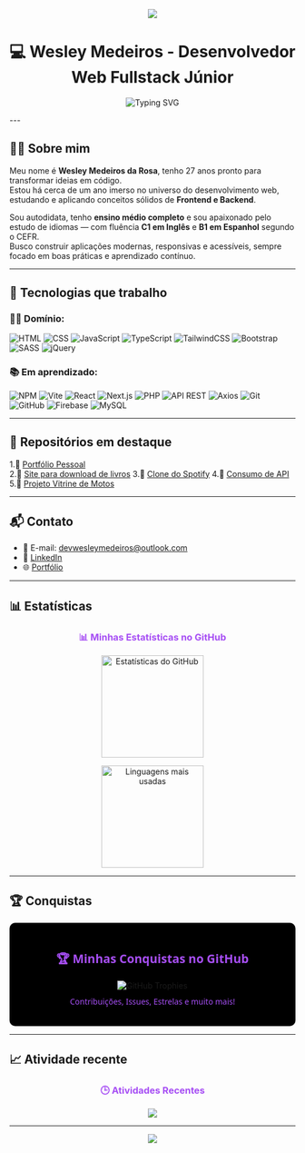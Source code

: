 <p align="center">
  <img src="https://capsule-render.vercel.app/api?type=waving&color=8010e8&height=200&section=header&text=DevWesleyMedeiros%20👨‍💻&fontColor=ffffff&fontSize=40&fontAlignY=35&desc=Desenvolvedor%20Web%20Fullstack%20Júnior&descSize=20&descAlignY=60&animation=fadeIn" />
</p>


<h1 align="center">💻 Wesley Medeiros - Desenvolvedor Web Fullstack Júnior</h1>

<p align="center">
  <img src="https://readme-typing-svg.demolab.com?font=Fira+Code&duration=3000&pause=1000&color=7D25CF&center=true&width=435&lines=Front-End+e+Back-End+Developer;Apaixonado+por+tecnologias;Entusiasta+de+idiomas" alt="Typing SVG" />
</p>
---

## 👨‍🚀 Sobre mim

Meu nome é **Wesley Medeiros da Rosa**, tenho 27 anos pronto para transformar ideias em código.  
Estou há cerca de um ano imerso no universo do desenvolvimento web, estudando e aplicando conceitos sólidos de **Frontend e Backend**.

Sou autodidata, tenho **ensino médio completo** e sou apaixonado pelo estudo de idiomas — com fluência **C1 em Inglês** e **B1 em Espanhol** segundo o CEFR.  
Busco construir aplicações modernas, responsivas e acessíveis, sempre focado em boas práticas e aprendizado contínuo.

---

## 🚀 Tecnologias que trabalho

### 👨‍💻 Domínio:
![HTML](https://img.shields.io/badge/HTML-E34F26?style=flat-square&logo=html5&logoColor=white)
![CSS](https://img.shields.io/badge/CSS-1572B6?style=flat-square&logo=css3&logoColor=white)
![JavaScript](https://img.shields.io/badge/JavaScript-F7DF1E?style=flat-square&logo=javascript&logoColor=black)
![TypeScript](https://img.shields.io/badge/TypeScript-3178C6?style=flat-square&logo=typescript&logoColor=white)
![TailwindCSS](https://img.shields.io/badge/TailwindCSS-38B2AC?style=flat-square&logo=tailwind-css&logoColor=white)
![Bootstrap](https://img.shields.io/badge/Bootstrap-7952B3?style=flat-square&logo=bootstrap&logoColor=white)
![SASS](https://img.shields.io/badge/SASS-CC6699?style=flat-square&logo=sass&logoColor=white)
![jQuery](https://img.shields.io/badge/jQuery-0769AD?style=flat-square&logo=jquery&logoColor=white)

### 📚 Em aprendizado:
![NPM](https://img.shields.io/badge/NPM-CB3837?style=flat-square&logo=npm&logoColor=white)
![Vite](https://img.shields.io/badge/Vite-646CFF?style=flat-square&logo=vite&logoColor=white)
![React](https://img.shields.io/badge/React-20232A?style=flat-square&logo=react&logoColor=61DAFB)
![Next.js](https://img.shields.io/badge/Next.js-000000?style=flat-square&logo=nextdotjs&logoColor=white)
![PHP](https://img.shields.io/badge/PHP-777BB4?style=flat-square&logo=php&logoColor=white)
![API REST](https://img.shields.io/badge/API-REST-orange?style=flat-square&logo=api&logoColor=white)
![Axios](https://img.shields.io/badge/Axios-5A29E4?style=flat-square&logo=axios&logoColor=white)
![Git](https://img.shields.io/badge/Git-F05032?style=flat-square&logo=git&logoColor=white)
![GitHub](https://img.shields.io/badge/GitHub-181717?style=flat-square&logo=github&logoColor=white)
![Firebase](https://img.shields.io/badge/Firebase-FFCA28?style=flat-square&logo=firebase&logoColor=white)
![MySQL](https://img.shields.io/badge/MySQL-4479A1?style=flat-square&logo=mysql&logoColor=white)

---

## 📌 Repositórios em destaque

1.🔹 [Portfólio Pessoal](https://tinyurl.com/meu-portifolio-projetos)  
2.🔹 [Site para download de livros](https://free-books-download.vercel.app/)
3.🔹 [Clone do Spotify](https://free-books-download.vercel.app/)
4.🔹 [Consumo de API](https://github.com/DevWesleyMedeiros/Login-firebase)
5.🔹 [Projeto Vitrine de Motos](https://github.com/DevWesleyMedeiros/projeto-vitrine-motos)


---

## 📬 Contato

- 📧 E-mail: [devwesleymedeiros@outlook.com](mailto:devwesleymedeiros@outlook.com)  
- 💼 [LinkedIn](https://rebrand.ly/meu-Linkedin)  
- 🌐 [Portfólio](https://tinyurl.com/meu-portifolio-projetos)

---

## 📊 Estatísticas



<div align="center">
  <h3 align="center" style="color:#a64ef4;">📊 Minhas Estatísticas no GitHub</h3>

  <p align="center">
    <img height="180em" src="https://github-readme-stats.vercel.app/api?username=DevWesleyMedeiros&show_icons=true&theme=radical&count_private=true&hide_border=true&bg_color=000000" alt="Estatísticas do GitHub" />
  </p>

  <p align="center">
    <img height="180em" src="https://github-readme-stats.vercel.app/api/top-langs/?username=DevWesleyMedeiros&layout=compact&theme=radical&hide_border=true&bg_color=000000" alt="Linguagens mais usadas" />
  </p>
</div>


---

## 🏆 Conquistas

<div align="center" style="background-color:#000000; padding: 20px; border-radius: 10px;">
  <h2 style="color:#a64ef4; font-family:Segoe UI, sans-serif;">🏆 Minhas Conquistas no GitHub</h2>
  <img src="https://github-profile-trophy.vercel.app/?username=DevWesleyMedeiros&theme=onestar&row=1&no-frame=true&no-bg=true" alt="GitHub Trophies">
  <p style="color:#a64ef4; font-family:Segoe UI, sans-serif; margin-top: 10px;">
    Contribuições, Issues, Estrelas e muito mais!
  </p>
</div>


---

## 📈 Atividade recente

<h3 align="center" style="color:#a64ef4;">🕒 Atividades Recentes</h3>

<p align="center">
  <img src="https://github-readme-activity-graph.vercel.app/graph?username=DevWesleyMedeiros&bg_color=000000&color=8010e8&line=bb4ee7&point=ffffff&area=true&hide_border=true" />
</p>

---
<p align="center">
  <img src="https://capsule-render.vercel.app/api?type=waving&color=0:7d25cf,100:8010e8&height=100&section=footer"/>
</p>


